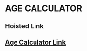 # AGE CALCULATOR

## Hoisted Link 

## [Age Calculator Link](https://ugamraj.github.io/Age-Calculator/)
